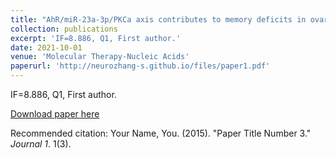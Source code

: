 ```yaml
---
title: "AhR/miR-23a-3p/PKCa axis contributes to memory deficits in ovariectomized and normal aging female mice."
collection: publications
excerpt: 'IF=8.886, Q1, First author.'
date: 2021-10-01
venue: 'Molecular Therapy-Nucleic Acids'
paperurl: 'http://neurozhang-s.github.io/files/paper1.pdf'
---
```

IF=8.886, Q1, First author.

[Download paper here](http://neurozhang-s.github.io/files/paper3.pdf)

Recommended citation: Your Name, You. (2015). "Paper Title Number 3." <i>Journal 1</i>. 1(3).